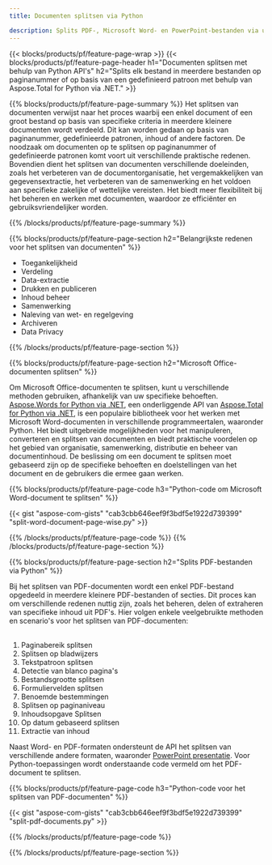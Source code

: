 ```yaml
---
title: Documenten splitsen via Python 

description: Splits PDF-, Microsoft Word- en PowerPoint-bestanden via uw Python-applicatie. Splits het document op paginanummer of op basis van een vooraf gedefinieerd patroon.
---
```


{{< blocks/products/pf/feature-page-wrap >}}
{{< blocks/products/pf/feature-page-header h1="Documenten splitsen met behulp van Python API's" h2="Splits elk bestand in meerdere bestanden op paginanummer of op basis van een gedefinieerd patroon met behulp van Aspose.Total for Python via .NET." >}}

{{% blocks/products/pf/feature-page-summary %}}
Het splitsen van documenten verwijst naar het proces waarbij een enkel document of een groot bestand op basis van specifieke criteria in meerdere kleinere documenten wordt verdeeld. Dit kan worden gedaan op basis van paginanummer, gedefinieerde patronen, inhoud of andere factoren. De noodzaak om documenten op te splitsen op paginanummer of gedefinieerde patronen komt voort uit verschillende praktische redenen. Bovendien dient het splitsen van documenten verschillende doeleinden, zoals het verbeteren van de documentorganisatie, het vergemakkelijken van gegevensextractie, het verbeteren van de samenwerking en het voldoen aan specifieke zakelijke of wettelijke vereisten. Het biedt meer flexibiliteit bij het beheren en werken met documenten, waardoor ze efficiënter en gebruiksvriendelijker worden.

{{% /blocks/products/pf/feature-page-summary  %}}

{{% blocks/products/pf/feature-page-section  h2="Belangrijkste redenen voor het splitsen van documenten" %}}

- Toegankelijkheid
- Verdeling
- Data-extractie
- Drukken en publiceren
- Inhoud beheer
- Samenwerking
- Naleving van wet- en regelgeving
- Archiveren
- Data Privacy

{{% /blocks/products/pf/feature-page-section %}}

{{% blocks/products/pf/feature-page-section  h2="Microsoft Office-documenten splitsen" %}}

Om Microsoft Office-documenten te splitsen, kunt u verschillende methoden gebruiken, afhankelijk van uw specifieke behoeften. [Aspose.Words for Python via .NET](https://products.aspose.com/words/python-net/), een onderliggende API van [Aspose.Total for Python via .NET](https://products.aspose.com/total/python-net/), is een populaire bibliotheek voor het werken met Microsoft Word-documenten in verschillende programmeertalen, waaronder Python. Het biedt uitgebreide mogelijkheden voor het manipuleren, converteren en splitsen van documenten en biedt praktische voordelen op het gebied van organisatie, samenwerking, distributie en beheer van documentinhoud. De beslissing om een document te splitsen moet gebaseerd zijn op de specifieke behoeften en doelstellingen van het document en de gebruikers die ermee gaan werken.  <br />

{{% blocks/products/pf/feature-page-code h3="Python-code om Microsoft Word-document te splitsen" %}}

{{< gist "aspose-com-gists" "cab3cbb646eef9f3bdf5e1922d739399" "split-word-document-page-wise.py" >}}

{{% /blocks/products/pf/feature-page-code  %}}
{{% /blocks/products/pf/feature-page-section %}}

{{% blocks/products/pf/feature-page-section  h2="Splits PDF-bestanden via Python" %}}

Bij het splitsen van PDF-documenten wordt een enkel PDF-bestand opgedeeld in meerdere kleinere PDF-bestanden of secties. Dit proces kan om verschillende redenen nuttig zijn, zoals het beheren, delen of extraheren van specifieke inhoud uit PDF's. Hier volgen enkele veelgebruikte methoden en scenario's voor het splitsen van PDF-documenten:<br /><br />

1. Paginabereik splitsen
1. Splitsen op bladwijzers
1. Tekstpatroon splitsen
1. Detectie van blanco pagina's
1. Bestandsgrootte splitsen
1. Formuliervelden splitsen
1. Benoemde bestemmingen
1. Splitsen op paginaniveau
1. Inhoudsopgave Splitsen
1. Op datum gebaseerd splitsen
1. Extractie van inhoud

Naast Word- en PDF-formaten ondersteunt de API het splitsen van verschillende andere formaten, waaronder [PowerPoint presentatie](https://products.aspose.com/total/nl/python-net/split/pptx/). Voor Python-toepassingen wordt onderstaande code vermeld om het PDF-document te splitsen.


{{% blocks/products/pf/feature-page-code h3="Python-code voor het splitsen van PDF-documenten" %}}

{{< gist "aspose-com-gists" "cab3cbb646eef9f3bdf5e1922d739399" "split-pdf-documents.py" >}}

{{% /blocks/products/pf/feature-page-code  %}}

{{% /blocks/products/pf/feature-page-section %}}
